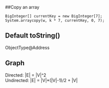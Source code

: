 ##Copy an array
```
BigInteger[] currentKey = new BigInteger[7];
System.arraycopy(w, k * 7, currentKey, 0, 7);
```

## Default toString()  
ObjectType@Address  

## Graph
Directed: |E| = |V|^2  
Undirected: |E| = |V|*(|V|-1)/2 + |V|  
